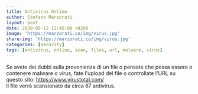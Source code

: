 ```yaml
---
title: Antivirus Online
author: Stefano Marzorati
layout: post
date: 2020-05-12 12:45:00 +0200
image: 'https://marzorati.co/img/virus.jpg'
share-img: 'https://marzorati.co/img/virus.jpg'
categories: [security]
tags: [antivirus, online, scan, files, url, malware, virus]
---
```

Se avete dei dubbi sulla provenienza di un file o pensate che possa essere o contenere malware o virus, fate l'upload del file o controllate l'URL su questo sito: <a href="https://www.virustotal.com/" target="_blank">https://www.virustotal.com/</a>  
Il file verrà scansionato da circa 67 antivirus.
